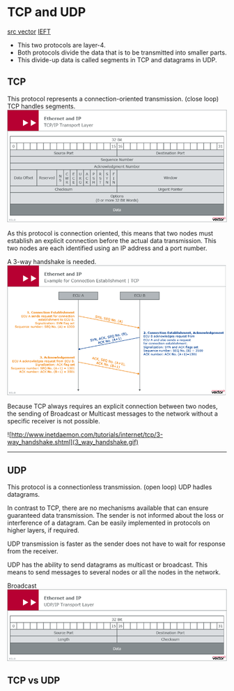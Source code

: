 # TCP and UDP
[src vector](https://elearning.vector.com/vl_automotive_ethernet_introduction_en.html)
[IEFT](https://tools.ietf.org/html/rfc793)
- This two protocols are layer-4.
- Both protocols divide the data that is to be transmitted into smaller parts.
- This divide-up data is called segments in TCP and datagrams in UDP.


## TCP
This protocol represents a connection-oriented transmission. (close loop)
TCP handles segments.
![](tcp_layout.png)

As this protocol is connection oriented, this means that two nodes must establish
an explicit connection before the actual data transmission. This two nodes are
each identified using an IP address and a port number.

A 3-way handshake is needed.
![](3_w_handshake.png)

Because TCP always requires an explicit connection between two nodes, the sending of Broadcast or Multicast messages to the network without a specific receiver is not possible.

![http://www.inetdaemon.com/tutorials/internet/tcp/3-way_handshake.shtml](3_way_handshake.gif)






- - -


## UDP
This protocol is a connectionless transmission. (open loop)
UDP hadles datagrams.

In contrast to TCP, there are no mechanisms available that can ensure guaranteed
data transmission. The sender is not informed about the loss or interference of
a datagram. Can be easily implemented in protocols on higher layers, if required.

UDP transmission is faster as the sender does not have to wait for response from
the receiver.

UDP has the ability to send datagrams as multicast or broadcast. This means to
send messages to several nodes or all the nodes in the network.

Broadcast
![](udp_protocol.png)

## TCP vs UDP
